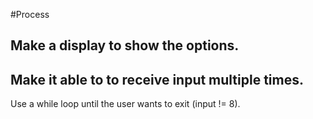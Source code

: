 #Process
## Make a display to show the options.
## Make it able to to receive input multiple times.
Use a while loop until the user wants to exit (input != 8).   